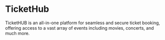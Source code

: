 # TicketHub
TicketHUB is an all-in-one platform for seamless and secure ticket booking, offering access to a vast array of events including movies, concerts, and much more. 
